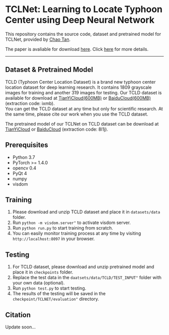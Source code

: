 # TCLNet: Learning to Locate Typhoon Center using Deep Neural Network


This repository contains the source code, dataset and pretrained model for TCLNet, provided by [Chao Tan](https://chao-tn.gitee.io).

The paper is avaliable for download [here](https://arxiv.org/abs/2010.01282). 
Click [here](https://chao-tan.gitee.io/projects/tcl-net/project-page.html) for more details.


***

## Dataset & Pretrained Model
TCLD (Typhoon Center Location Dataset) is a brand new typhoon center location dataset for deep learning research.
It contains 1809 grayscale images for training and another 319 images for testing.
Our TCLD dataset is available for download at [TianYiCloud(600MB)](https://cloud.189.cn/t/vYfqyu2iMbyu) or [BaiduCloud(600MB)](https://pan.baidu.com/s/1ej_35e1hJgynOrDHjbmeYQ)(extraction code: ixmb).      
You can get the TCLD dataset at any time but only for scientific research. 
At the same time, please cite our work when you use the TCLD dataset.

The pretrained model of our TCLNet on TCLD dataset can be download at [TianYiCloud](https://cloud.189.cn/t/Ar2m2qfm2eaa) or [BaiduCloud](https://pan.baidu.com/s/1bTUAi0KEYbwoWUgQ9JysFg) (extraction code: 8l1j).


        
## Prerequisites
* Python 3.7
* PyTorch >= 1.4.0
* opencv 0.4
* PyQt 4
* numpy
* visdom


## Training
1. Please download and unzip TCLD dataset and place it in ```datasets/data``` folder.
2. Run ```python -m visdom.server"``` to activate visdom server.
3. Run ```python run.py``` to start training from scratch.
4. You can easily monitor training process at any time by visiting ```http://localhost:8097``` in your browser.


## Testing
1. For TCLD dataset, please download and unzip pretrained model and place it in ```checkpoints``` folder.
2. Replace the test data in the ```daatsets/data/TCLD/TEST_INPUT"``` folder with your own data (optional).
3. Run ```python test.py``` to start testing.
4. The results of the testing will be saved in the ```checkpoint/TCLNET/evaluation"``` directory.

## Citation

Update soon...
